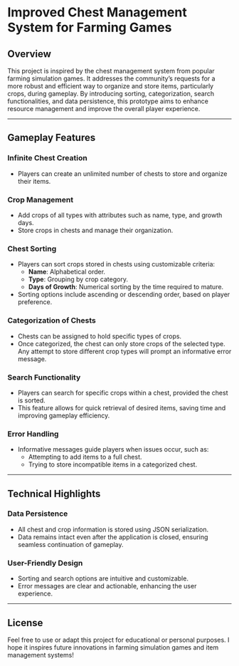 # Improved Chest Management System for Farming Games

## Overview
This project is inspired by the chest management system from popular farming simulation games. 
It addresses the community’s requests for a more robust and efficient way to organize and store items, particularly crops, during gameplay. 
By introducing sorting, categorization, search functionalities, and data persistence, this prototype aims to enhance resource management and improve the overall player experience.

---

## Gameplay Features

### Infinite Chest Creation
- Players can create an unlimited number of chests to store and organize their items.

### Crop Management
- Add crops of all types with attributes such as name, type, and growth days.
- Store crops in chests and manage their organization.

### Chest Sorting
- Players can sort crops stored in chests using customizable criteria:
  - **Name**: Alphabetical order.
  - **Type**: Grouping by crop category.
  - **Days of Growth**: Numerical sorting by the time required to mature.
- Sorting options include ascending or descending order, based on player preference.

### Categorization of Chests
- Chests can be assigned to hold specific types of crops.
- Once categorized, the chest can only store crops of the selected type. 
Any attempt to store different crop types will prompt an informative error message.

### Search Functionality
- Players can search for specific crops within a chest, provided the chest is sorted.
- This feature allows for quick retrieval of desired items, saving time and improving gameplay efficiency.

### Error Handling
- Informative messages guide players when issues occur, such as:
  - Attempting to add items to a full chest.
  - Trying to store incompatible items in a categorized chest.

---

## Technical Highlights

### Data Persistence
- All chest and crop information is stored using JSON serialization.
- Data remains intact even after the application is closed, ensuring seamless continuation of gameplay.

### User-Friendly Design
- Sorting and search options are intuitive and customizable.
- Error messages are clear and actionable, enhancing the user experience.

---

## License
Feel free to use or adapt this project for educational or personal purposes. I hope it inspires future innovations in farming simulation games and item management systems!
